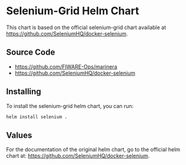 # Selenium-Grid Helm Chart

This chart is based on the official selenium-grid chart available at https://github.com/SeleniumHQ/docker-selenium.

## Source Code

* <https://github.com/FIWARE-Ops/marinera>
* <https://github.com/SeleniumHQ/docker-selenium>

## Installing

To install the selenium-grid helm chart, you can run:

```bash
helm install selenium .
```

## Values

For the documentation of the original helm chart, go to the official helm chart at: https://github.com/SeleniumHQ/docker-selenium.